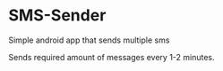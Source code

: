 # SMS-Sender
Simple android app that sends multiple sms

Sends required amount of messages every 1-2 minutes.
